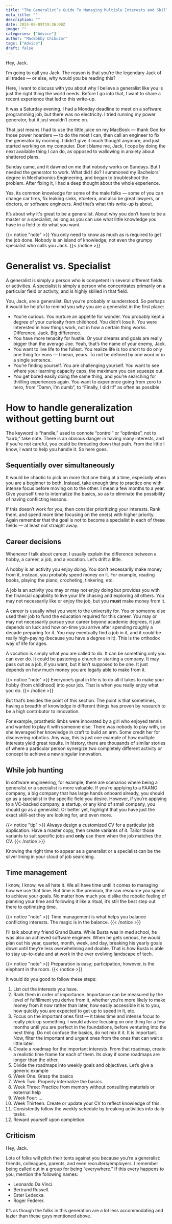 ```yaml
---
title: "The Generalist’s Guide To Managing Multiple Interests and Skills"
meta_title: ""
description: ""
date: 2024-06-09T19:36:00Z
image: ""
categories: ["Advice"]
author: "MacBobby Chibuzor"
tags: ["Advice"]
draft: false
---
```


Hey, Jack.

I’m going to call you Jack. The reason is that you’re the legendary Jack of all trades — or else, why would you be reading this?

Here, I want to discuss with you about why I believe a generalist like you is just the right thing the world needs. Before I go into that, I want to share a recent experience that led to this write-up.

It was a Saturday evening. I had a Monday deadline to meet on a software programming job, but there was no electricity. I tried running my power generator, but it just wouldn’t come on.

That just means I had to use the little juice on my MacBook — thank God for those power hoarders — to do the most I can, then call an engineer to fix the generator by morning. I didn’t give it much thought anymore, and just started working on my computer. Don’t blame me, Jack, I cope by doing the next available thing I can do, as opposed to wallowing in anxiety about shattered plans.

Sunday came, and it dawned on me that nobody works on Sundays. But I needed the generator to work. What did I do? I summoned my Bachelors’ degree in Mechatronics Engineering, and began to troubleshoot the problem. After fixing it, I had a deep thought about the whole experience.

Yes, its common knowledge for some of the male folks — some of you can change car tires, fix leaking sinks, etcetera, and also be great lawyers, or doctors, or software engineers. And that’s what this write-up is about.

It’s about why it's great to be a generalist. About why you don’t have to be a master or a specialist, as long as you can use what little knowledge you have in a field to do what you want.

{{< notice "note" >}}
You only need to know as much as is required to get the job done. Nobody is an island of knowledge; not even the grumpy specialist who calls you Jack.
{{< /notice >}}

# Generalist vs. Specialist
A generalist is simply a person who is competent in several different fields or activities.  A specialist is simply a person who concentrates primarily on a particular field or activity, and is highly skilled in that field.

You, Jack, are a generalist. But you’re probably misunderstood. So perhaps it would be helpful to remind you why you are a generalist in the first place:

- You’re curious. You nurture an appetite for wonder. You probably kept a degree of your curiosity from childhood. You didn’t lose it. You were interested in how things work, not in how a certain thing works. Difference, Jack. Big difference.
- You have more tenacity for hustle. Or your dreams and goals are really bigger than the average Joe. Yeah, that’s the name of your enemy, Jack.
- You want to live life to the fullest. You realize life is too short to do only one thing for eons  —  I mean, years. To not be defined by one word or in a single sentence.
- You’re finding yourself. You are challenging yourself. You want to see where your learning capacity caps, the maximum you can squeeze out.
- You get bored easily doing the same thing, and you’re searching for thrilling experiences again. You want to experience going from zero to hero, from “Damn, I’m dumb”, to “Finally, I did it!” as often as possible.

# How to handle generalization without getting burnt out
The keyword is “handle,” used to connote “control” or “optimize”, not to “curb,” take note. There is an obvious danger in having many interests, and if you’re not careful, you could be threading down that path. From the little I know, I want to help you handle it. So here goes.

## Sequentially over simultaneously

It would be chaotic to pick on more that one thing at a time, especially when you are a beginner to both. Instead, take enough time to practice one with intense focus before moving on to the other. I mean a few months to a year. Give yourself time to internalize the basics, so as to eliminate the possibility of having conflicting lessons.

If this doesn’t work for you, then consider prioritizing your interests. Rank them, and spend more time focusing on the one(s) with higher priority.
Again remember that the goal is not to become a specialist in each of these fields — at least not straight away.

## Career decisions

Whenever I talk about career, I usually explain the difference between a hobby, a career, a job, and a vocation. Let’s drift a little.

A hobby is an activity you enjoy doing. You don’t necessarily make money from it, instead, you probably spend money on it. For example, reading books, playing the piano, crocheting, tinkering, etc.

A job is an activity you may or may not enjoy doing but provides you with the financial capability to live your life chasing and exploring all others. You may not necessarily like or enjoy the job, but you **must** make money from it.

A career is usually what you went to the university for. You or someone else used their job to fund the education required for this career. You may or may not necessarily pursue your career beyond academic degrees, it just depends on luck and how on-time you arrive after spending roughly a decade preparing for it. You may eventually find a job in it, and it could be really high-paying (because you have a degree in it). This is the orthodox way of life for ages.

A vocation is simply what you are called to do. It can be something only you can ever do. It could be pastoring a church or starting a company. It may pass out as a job, if you want, but it isn’t supposed to be one. It just depends on how much money you are legally able to make from it.

{{< notice "note" >}}
Everyone’s goal in life is to do all it takes to make your hobby (from childhood) into your job. That is when you really enjoy what you do.
{{< /notice >}}

But that’s besides the point of this section. The point is that sometimes, having a breadth of knowledge in different things has proven by research to be a high contributor to innovation.

For example, prosthetic limbs were innovated by a girl who enjoyed tennis and wanted to play it with someone else. There was nobody to play with, so she leveraged her knowledge in craft to build an arm. Some credit her for discovering robotics. Any way, this is just one example of how multiple interests yield great results. In history, there are thousands of similar stories of where a particular person synergize two completely different activity or concept to achieve a new singular innovation.

## While job hunting

In software engineering, for example, there are scenarios where being a generalist or a specialist is more valuable. If you’re applying to a FAANG company, a big company that has large hands onboard already, you should go as a specialist in the specific field you desire. However, if you’re applying to a VC-backed company, a startup, or any kind of small company, you should go as a generalist. Or better yet, highlight that you have just the exact skill-set they are looking for, and even more.

{{< notice "tip" >}}
Always design a customized CV for a particular job application. Have a master copy, then create variants of it. Tailor those variants to suit specific jobs and **only** use them when the job matches the CV.
{{< /notice >}}

Knowing the right time to appear as a generalist or a specialist can be the silver lining in your cloud of job searching.

## Time management

I know, I know, we all hate it. We all have time until it comes to managing how we use that time. But time is the premium, the raw resource you spend to achieve your goals. No matter how much you dislike the robotic feeling of planning your time and following it like a ritual, it’s still the best step out there to optimizing time.

{{< notice "note" >}}
Time management is what helps you balance conflicting interests. The magic is in the balance.
{{< /notice >}}

I’ll talk about my friend Grand Busta. While Busta was in med school, he was also an achieved software engineer. When he gets serious, he would plan out his year, quarter, month, week, and day, breaking his yearly goals down until they’re less overwhelming and doable. That is how Busta is able to stay up-to-date and at work in the ever evolving landscape of tech.

{{< notice "note" >}}
Preparation is easy; participation, however, is the elephant in the room.
{{< /notice >}}

It would do you good to follow these steps:

1. List out the interests you have.
2. Rank them in order of importance. Importance can be measured by the level of fulfillment you derive from it, whether you’re more likely to make money from it now rather than later, how easily accessible it is to you, how quickly you are expected to get up to speed in it, etc.
3. Focus on the important ones first — it takes time and intense focus to really pick up something. I would advice focusing on one thing for a few months until you are perfect in the foundations, before venturing into the next thing. Do not confuse the basics, do not mix it it. It is important. Now, filter the important and urgent ones from the ones that can wait a little later.
4. Create a roadmap for the important interests. From that roadmap, create a realistic time frame for each of them. Its okay if some roadmaps are longer than the other.
5. Divide the roadmaps into weekly goals and objectives. Let’s give a generic example
  1. Week One: Grasp the basics
  2. Week Two: Properly internalize the basics.
  3. Week Three: Practice from memory without consulting materials or external help
  4. Week Four: …
  5. Week Thirteen: Create or update your CV to reflect knowledge of this.
6. Consistently follow the weekly schedule by breaking activities into daily tasks.
7. Reward yourself upon completion.

## Criticism

Hey, Jack.

Lots of folks will pitch their tents against you because you’re a generalist: friends, colleagues, parents, and even recruiters/employers. I remember being called out in a group for being “everywhere.”
If this every happens to you, mention the following names:

- Leonardo Da Vinci.
- Bertrand Russell.
- Ester Ledecka.
- Roger Federer.

It’s as though the folks in this generation are a lot less accommodating and lazier than these guys mentioned above.
